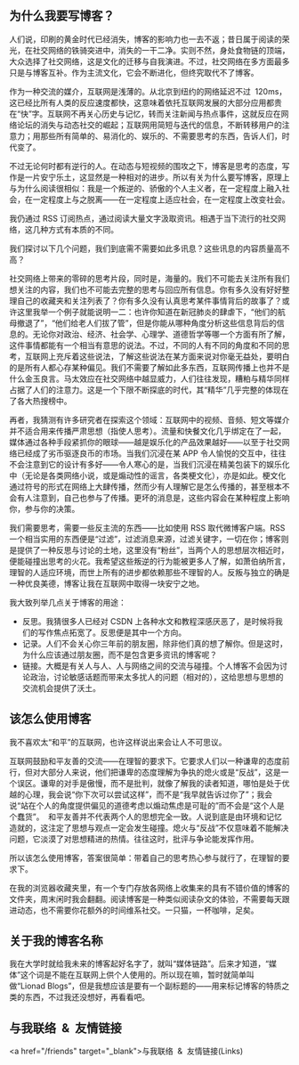## **为什么我要写博客？**

人们说，印刷的黄金时代已经消失，博客的影响力也一去不返；昔日属于阅读的荣光，在社交网络的铁骑突进中，消失的一干二净。实则不然，身处食物链的顶端，大众选择了社交网络，这是文化的迁移与自我演进。不过，社交网络在多方面最多只是与博客互补。作为主流文化，它会不断进化，但终究取代不了博客。

作为一种交流的媒介，互联网是浅薄的。从北京到纽约的网络延迟不过  120ms，这已经比所有人类的反应速度都快，这意味着依托互联网发展的大部分应用都贵在“快”字。互联网不再关心历史与记忆，转而关注新闻与热点事件，这就反应在网络论坛的消失与动态社交的崛起；互联网用简短与迭代的信息，不断转移用户的注意力；用那些所有简单的、易消化的、娱乐的、不需要思考的东西，告诉人们，时代变了。

不过无论何时都有逆行的人。在动态与短视频的围攻之下，博客是思考的态度，写作是一片安宁乐土，这显然是一种相对的进步。所以有关为什么要写博客，原理上与为什么阅读很相似：我是一个叛逆的、骄傲的个人主义者，在一定程度上融入社会，在一定程度上与之脱离——在一定程度上适应社会，在一定程度上改变社会。

我仍通过 RSS 订阅热点，通过阅读大量文字汲取资讯。相遇于当下流行的社交网络，这几种方式有本质的不同。

我们探讨以下几个问题，我们到底需不需要如此多讯息？这些讯息的内容质量高不高？

社交网络上带来的零碎的思考片段，同时是，海量的。我们不可能去关注所有我们想关注的内容，我们也不可能去完整的思考与回应所有信息。你有多久没有好好整理自己的收藏夹和关注列表了？你有多久没有认真思考某件事情背后的故事了？或许这里我举一个例子就能说明一二：也许你知道在新冠肺炎的肆虐下，“他们的航母撤退了”，“他们给老人们拔了管”，但是你能从哪种角度分析这些信息背后的信息的。无论你对政治、经济、社会学、心理学、道德哲学等哪一个方面有所了解，这件事情都能有一个相当有意思的说法。不过，不同的人有不同的角度和不同的思考，互联网上充斥着这些说法，了解这些说法在某方面来说对你毫无益处，要明白的是所有人都心存某种偏见。我们不需要了解如此多东西，互联网传播上也并不是什么金玉良言。马太效应在社交网络中越显威力，人们往往发现，糟粕与精华同样占据了人们的注意力。这是一个下限不断探底的时代，其“精华”几乎完整的体现在了各大热搜榜中。

再者，我猜测有许多研究者在探索这个领域：互联网中的视频、音频、短文等媒介并不适合用来传播严肃思想（指使人思考）。流量和快餐文化几乎绑定在了一起，媒体通过各种手段紧抓你的眼球——越是娱乐化的产品效果越好——以至于社交网络已经成了劣币驱逐良币的市场。当我们沉浸在某 APP 令人愉悦的交互中，往往不会注意到它的设计有多好——令人寒心的是，当我们沉浸在精美包装下的娱乐化中（无论是各类网络小说，或是煽动性的谣言，各类梗文化），亦是如此。梗文化通过符号的形式在网络上大肆传播，然而少有人理解它是怎么传播的，甚至根本不会有人注意到，自己也参与了传播。更坏的消息是，这些内容会在某种程度上影响你，参与你的决策。

我们需要思考，需要一些反主流的东西——比如使用 RSS 取代微博客户端。RSS 一个相当实用的东西便是“过滤”，过滤消息来源，过滤关键字，一切在你；博客则是提供了一种反思与讨论的土地，这里没有“粉丝”，当两个人的思想层次相近时，便能碰撞出思考的火花。我希望这些叛逆的行为能被更多人了解，如萧伯纳所言，理智的人适应环境，而世上所有的进步都依赖那些不理智的人。反叛与独立的确是一种优良美德，博客让我在互联网中取得一块安宁之地。

我大致列举几点关于博客的用途：

-   反思。我猜很多人已经对 CSDN 上各种水文和教程深感厌恶了，是时候将我们的写作焦点拓宽了。反思便是其中一个方向。
-   记录。人们不会关心你三年前的朋友圈，除非他们真的想了解你。但是这时，为什么应该通过朋友圈，而不是包含更多资讯的博客呢？
-   链接。大概是有关人与人、人与网络之间的交流与碰撞。个人博客不会因为讨论政治，讨论敏感话题而带来太多扰人的问题（相对的），这给思想与思想的交流机会提供了沃土。

## **该怎么使用博客**

我不喜欢太“和平”的互联网，也许这样说出来会让人不可思议。

互联网鼓励和平友善的交流——在理智的要求下。它要求人们以一种谦卑的态度前行，但对大部分人来说，他们把谦卑的态度理解为争执的熄火或是“反战”，这是一个误区。谦卑的对手是傲慢，而不是批判，就像了解我的读者知道，哪怕是处于优越的心理，我会说“你下次可以尝试这样”，而不是“我早就告诉过你了”；我会说“站在个人的角度提供偏见的道德考虑以煽动焦虑是可耻的”而不会是“这个人是个蠢货”。  和平友善并不代表两个人的思想完全一致。人说到底是由环境和记忆造就的，这注定了思想与观点一定会发生碰撞。熄火与“反战”不仅意味着不能解决问题，它淡漠了对思想精进的热情。往往这时，批评与争论能发挥作用。

所以该怎么使用博客，答案很简单：带着自己的思考热心参与就行了，在理智的要求下。

在我的浏览器收藏夹里，有一个专门存放各网络上收集来的具有不错价值的博客的文件夹，周末闲时我会翻翻。阅读博客是一种类似阅读杂文的体验，不需要每天跟进动态，也不需要你花额外的时间维系社交。一只猫，一杯咖啡，足矣。

## **关于我的博客名称**

我在大学时就给我未来的博客起好名字了，就叫“媒体链路”。后来才知道，“媒体”这个词是不能在互联网上供个人使用的。所以现在嘛，暂时就简单叫做“Lionad Blogs”，但是我想应该是要有一个副标题的——用来标记博客的特质之类的东西，不过我还没想好，再看看吧。

## **与我联络  &  友情链接**

<a href="/friends" target="_blank">与我联络  &  友情链接(Links)</a>

<Comments />